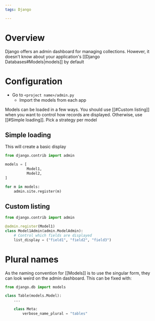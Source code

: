 ```yaml
---
tags: Django

---
```

# Overview
Django offers an admin dashboard for managing collections. However, it doesn't know about your application's [[Django Databases#Models|models]] by default

# Configuration
- Go to `<project name>/admin.py`
	- Import the models from each app

Models can be loaded in a few ways. You should use [[#Custom listing]] when you want to control how records are displayed. Otherwise, use [[#Simple loading]]. Pick a strategy per model

## Simple loading
This will create a basic display
```python
from django.contrib import admin

models = [
		  Model1,
		  Model2,
]

for m in models:
	admin.site.register(m)
```

## Custom listing
```python
from django.contrib import admin

@admin.register(Model1)
class Model1Admin(admin.ModelAdmin):
	# Control which fields are displayed
	list_display = ("field1", "field2", "field3")
```

# Plural names
As the naming convention for [[Models]] is to use the singular form, they can look weird on the admin dashboard. This can be fixed with:

```python
from django.db import models

class Table(models.Model):
	...

	class Meta:
		verbose_name_plural = "tables"
```